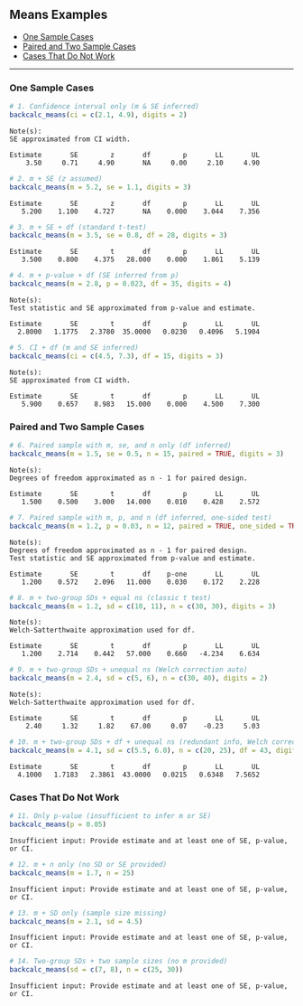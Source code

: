 ## Means Examples

- [One Sample Cases](#one-sample-cases)
- [Paired and Two Sample Cases](#paired-and-two-sample-cases)
- [Cases That Do Not Work](#cases-that-do-not-work)

------------------------------------------------------------------------

### One Sample Cases

``` r
# 1. Confidence interval only (m & SE inferred)
backcalc_means(ci = c(2.1, 4.9), digits = 2)
```

    Note(s):
    SE approximated from CI width.

    Estimate       SE        z       df        p       LL       UL 
        3.50     0.71     4.90       NA     0.00     2.10     4.90 

``` r
# 2. m + SE (z assumed)
backcalc_means(m = 5.2, se = 1.1, digits = 3)
```

    Estimate       SE        z       df        p       LL       UL 
       5.200    1.100    4.727       NA    0.000    3.044    7.356 

``` r
# 3. m + SE + df (standard t-test)
backcalc_means(m = 3.5, se = 0.8, df = 28, digits = 3)
```

    Estimate       SE        t       df        p       LL       UL 
       3.500    0.800    4.375   28.000    0.000    1.861    5.139 

``` r
# 4. m + p-value + df (SE inferred from p)
backcalc_means(m = 2.8, p = 0.023, df = 35, digits = 4)
```

    Note(s):
    Test statistic and SE approximated from p-value and estimate.

    Estimate       SE        t       df        p       LL       UL 
      2.8000   1.1775   2.3780  35.0000   0.0230   0.4096   5.1904 

``` r
# 5. CI + df (m and SE inferred)
backcalc_means(ci = c(4.5, 7.3), df = 15, digits = 3)
```

    Note(s):
    SE approximated from CI width.

    Estimate       SE        t       df        p       LL       UL 
       5.900    0.657    8.983   15.000    0.000    4.500    7.300 

### Paired and Two Sample Cases

``` r
# 6. Paired sample with m, se, and n only (df inferred)
backcalc_means(m = 1.5, se = 0.5, n = 15, paired = TRUE, digits = 3)
```

    Note(s):
    Degrees of freedom approximated as n - 1 for paired design.

    Estimate       SE        t       df        p       LL       UL 
       1.500    0.500    3.000   14.000    0.010    0.428    2.572 

``` r
# 7. Paired sample with m, p, and n (df inferred, one-sided test)
backcalc_means(m = 1.2, p = 0.03, n = 12, paired = TRUE, one_sided = TRUE, digits = 3)
```

    Note(s):
    Degrees of freedom approximated as n - 1 for paired design.
    Test statistic and SE approximated from p-value and estimate.

    Estimate       SE        t       df    p-one       LL       UL 
       1.200    0.572    2.096   11.000    0.030    0.172    2.228 

``` r
# 8. m + two-group SDs + equal ns (classic t test)
backcalc_means(m = 1.2, sd = c(10, 11), n = c(30, 30), digits = 3)
```

    Note(s):
    Welch-Satterthwaite approximation used for df.

    Estimate       SE        t       df        p       LL       UL 
       1.200    2.714    0.442   57.000    0.660   -4.234    6.634 

``` r
# 9. m + two-group SDs + unequal ns (Welch correction auto)
backcalc_means(m = 2.4, sd = c(5, 6), n = c(30, 40), digits = 2)
```

    Note(s):
    Welch-Satterthwaite approximation used for df.

    Estimate       SE        t       df        p       LL       UL 
        2.40     1.32     1.82    67.00     0.07    -0.23     5.03 

``` r
# 10. m + two-group SDs + df + unequal ns (redundant info, Welch correction)
backcalc_means(m = 4.1, sd = c(5.5, 6.0), n = c(20, 25), df = 43, digits = 4)
```

    Estimate       SE        t       df        p       LL       UL 
      4.1000   1.7183   2.3861  43.0000   0.0215   0.6348   7.5652 

### Cases That Do Not Work

``` r
# 11. Only p-value (insufficient to infer m or SE)
backcalc_means(p = 0.05)
```

    Insufficient input: Provide estimate and at least one of SE, p-value, or CI. 

``` r
# 12. m + n only (no SD or SE provided)
backcalc_means(m = 1.7, n = 25)
```

    Insufficient input: Provide estimate and at least one of SE, p-value, or CI. 

``` r
# 13. m + SD only (sample size missing)
backcalc_means(m = 2.1, sd = 4.5)
```

    Insufficient input: Provide estimate and at least one of SE, p-value, or CI. 

``` r
# 14. Two-group SDs + two sample sizes (no m provided)
backcalc_means(sd = c(7, 8), n = c(25, 30))
```

    Insufficient input: Provide estimate and at least one of SE, p-value, or CI. 
